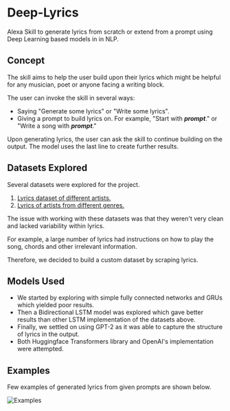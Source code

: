 # Deep-Lyrics
Alexa Skill to generate lyrics from scratch or extend from a prompt using Deep Learning based models in in NLP.

## Concept
The skill aims to help the user build upon their lyrics which might be helpful for any musician, poet or anyone facing a writing block. 
<p> The user can invoke the skill in several ways:
</p>

* Saying "Generate some lyrics" or "Write some lyrics".
* Giving a prompt to build lyrics on. For example, "Start with **_prompt_**." or "Write a song with **_prompt_**."

Upon generating lyrics, the user can ask the skill to continue building on the output. The model uses the last line to create further results.

## Datasets Explored

Several datasets were explored for the project.

1. [Lyrics dataset of different artists.](https://www.kaggle.com/paultimothymooney/poetry)
2. [Lyrics of artists from different genres.](https://www.kaggle.com/neisse/scrapped-lyrics-from-6-genres)

The issue with working with these datasets was that they weren't very clean and lacked variability within lyrics. 

For example, a large number of lyrics had instructions on how to play the song, chords and other irrelevant information.

Therefore, we decided to build a custom dataset by scraping lyrics.

## Models Used
* We started by exploring with simple fully connected networks and GRUs which yielded poor results. 
* Then a Bidirectional LSTM model was explored which gave better results than other LSTM implementation of the datasets above.
* Finally, we settled on using GPT-2 as it was able to capture the structure of lyrics in the output.
* Both Huggingface Transformers library and OpenAI's implementation were attempted.

## Examples
Few examples of generated lyrics from given prompts are shown below.

![Examples](https://user-images.githubusercontent.com/32291308/106306862-e72f0b80-625e-11eb-99bf-d59c4901f024.png)




